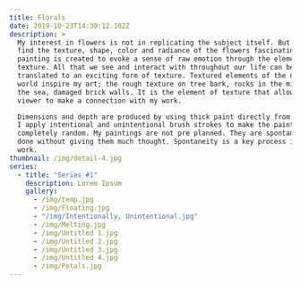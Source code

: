 ```yaml
---
title: Florals
date: 2019-10-23T14:39:12.102Z
description: >
  My interest in flowers is not in replicating the subject itself. But rather I
  find the texture, shape, color and radiance of the flowers fascinating. Each
  painting is created to evoke a sense of raw emotion through the element of
  texture. All that we see and interact with throughout our life can be
  translated to an exciting form of texture. Textured elements of the natural
  world inspire my art; the rough texture on tree bark, rocks in the middle of
  the sea, damaged brick walls. It is the element of texture that allows the
  viewer to make a connection with my work. 

  Dimensions and depth are produced by using thick paint directly from the tube.
  I apply intentional and unintentional brush strokes to make the painting look
  completely random. My paintings are not pre planned. They are spontaneous,
  done without giving them much thought. Spontaneity is a key process in my
  work.
thumbnail: /img/detail-4.jpg
series:
  - title: "Series #1"
    description: Lorem Ipsum
    gallery:
      - /img/temp.jpg
      - /img/Floating.jpg
      - "/img/Intentionally, Unintentional.jpg"
      - /img/Melting.jpg
      - /img/Untitled 1.jpg
      - /img/Untitled 2.jpg
      - /img/Untitled 3.jpg
      - /img/Untitled 4.jpg
      - /img/Petals.jpg
---
```

